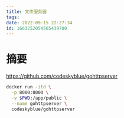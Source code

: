 ```yaml
---
title: 文件服务器
tags: 
date: 2022-09-15 22:27:34
id: 1663252054565439700
---
```

# 摘要

https://github.com/codeskyblue/gohttpserver

```sh
docker run -itd \
  -p 8000:8000 \
  -v $PWD:/app/public \
  --name gohttpserver \
  codeskyblue/gohttpserver
```

